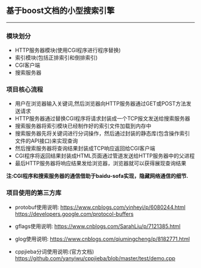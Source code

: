 ## 基于boost文档的小型搜索引擎

**** 

### 模块划分

* HTTP服务器模块(使用CGI程序进行程序替换)
* 索引模块(包括正排索引和倒排索引)
* CGI客户端
* 搜索服务器

### 项目核心流程

* 用户在浏览器输入关键词,然后浏览器向HTTP服务器通过GET或POST方法发送请求
* HTTP服务器通过替换CGI程序将请求封装成一个TCP报文发送给搜索服务器
* 搜索服务器将索引模块已经制作好的索引文件加载到内存中
* 搜索服务器先将关键词进行分词操作，然后通过封装的静态库(包含操作索引文件的API接口)来实现查询
* 然后搜索服务器将查询结果封装成TCP响应返回给CGI客户端
* CGI程序将返回结果封装成HTML页面通过管道发送给HTTP服务器中的父进程
* 最后HTTP服务器将响应结果发给浏览器，浏览器就可以获得展现查询结果

**注:CGI程序和搜索服务器的通信借助于baidu-sofa实现，隐藏网络通信的细节.**

### 项目使用的第三方库

* protobuf使用说明:
  https://www.cnblogs.com/yinheyi/p/6080244.html
	https://developers.google.com/protocol-buffers

* gflags使用说明:
  https://www.cnblogs.com/SarahLiu/p/7121385.html

* glog使用说明:
  https://www.cnblogs.com/qiumingcheng/p/8182771.html

* cppjieba分词使用说明:(官方文档)
  https://github.com/yanyiwu/cppjieba/blob/master/test/demo.cpp
